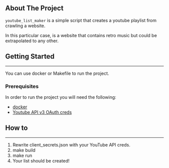 <!-- ABOUT THE PROJECT -->
## About The Project
`youtube_list_maker` is a simple script that creates a youtube playlist from crawling a website.

In this particular case, is a website that contains retro music but could be extrapolated to any other.

<!-- GETTING STARTED -->
## Getting Started
***
You can use docker or Makefile to run the project.
### Prerequisites
In order to run the project you will need the following:
* [docker](https://docs.docker.com/engine/install/)
* [Youtube API v3 OAuth creds](https://developers.google.com/youtube/registering_an_application)

## How to
***
1. Rewrite client_secrets.json with your YouTube API creds.
2. make build
3. make run
4. Your list should be created!


